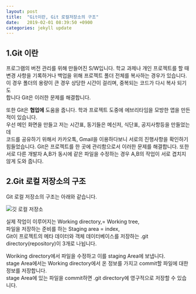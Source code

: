 ```yaml
---
layout: post
title:  "Git이란, Git 로컬저장소의 구조"
date:   2019-02-01 08:39:50 +0900
categories: jekyll update
---
```

## 1.Git 이란
프로그램의 버전 관리를 위해 만들어진 S/W입니다. 학교 과제나 개인 프로젝트를 할 때  
변경 사항을 기록하거나 백업을 위해 프로젝트 폴더 전체를 복사하는 경우가 있습니다.  
이 경우 폴더의 용량이 큰 경우 상당한 시간이 걸리며, 중복되는 코드가 다시 복사 되기도  
합니다 Git은 이러한 문제를 해결합니다.


또한 Git은 **협업에** 도움을 줍니다.
학과 프로젝트 도중에 에브리타임을 모방한 앱을 만든적이 있습니다.  
우선 메인 화면을 만들고 저는 시간표, 동기들은 메신저, 식단표, 공지사항등을 만들었는데  
코드를 공유하기 위해서 카카오톡, Gmail을 이용하다보니 서로의 진행사항을 확인하기  
힘들었습니다. Git은 프로젝트를 한 곳에 관리함으로서 이러한 문제를 해결합니다. 또한 서로
다른 개발자 A,B가 동시에 같은 파일을 수정하는 경우 A,B의 작업이 서로 겹치지 않게 도와 줍니다.

## 2.Git 로컬 저장소의 구조  
Git 로컬 저장소의 구조는 아래와 같습니다.

![깃 로컬 저장소](../assets/Git-LocalRepo.png)

실제 작업이 이루어지는 Working directory,= Working tree,  
파일을 저장하는 준비를 하는 Staging area = index,  
Git이 프로젝트의 메타 데이터와 객체 데이터베이스를 저장하는 .git directory(repository)이 3개로 나뉩니다.

Woriking directory에서 파일을 수정하고 이를 staging Area에 보냅니다.  
stage Area에서는 Working directory에서 온 정보를 가지고 commit할 파일에 대한 정보를 저장합니다.  
stage Area에 있는 파일을 commit하면 .git directory에 영구적으로 저장할 수 있습니다.
